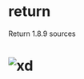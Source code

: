 # return
Return 1.8.9 sources
# ![xd](https://media.discordapp.net/attachments/1009025498833240064/1009088731497635890/unknown.png)
